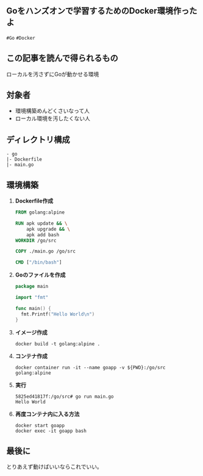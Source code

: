 ## Goをハンズオンで学習するためのDocker環境作ったよ
`#Go` `#Docker`
## この記事を読んで得られるもの
ローカルを汚さずにGoが動かせる環境

## 対象者
- 環境構築めんどくさいなって人
- ローカル環境を汚したくない人

## ディレクトリ構成
```
- go
|- Dockerfile
|- main.go
```

## 環境構築
1. **Dockerfile作成**

    ```Dockerfile
    FROM golang:alpine

    RUN apk update && \
        apk upgrade && \
        apk add bash
    WORKDIR /go/src

    COPY ./main.go /go/src

    CMD ["/bin/bash"]
    ```
1. **Goのファイルを作成**
    ```go
    package main

    import "fmt"

    func main() {
      fmt.Printf("Hello World\n")
    }
    ```
1. **イメージ作成**
    ```
    docker build -t golang:alpine . 
    ```
1. **コンテナ作成**
    ```
    docker container run -it --name goapp -v ${PWD}:/go/src golang:alpine
    ```
1. **実行**
    ```
    5825ed41817f:/go/src# go run main.go
    Hello World
    ```
1.  **再度コンテナ内に入る方法**
    ```
    docker start goapp
    docker exec -it goapp bash
    ```
## 最後に
とりあえず動けばいいならこれでいい。